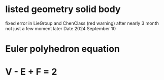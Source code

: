 # listed geometry solid body
fixed error in LieGroup and ChenClass (red warning) after nearly 3 month 
not just a few moment later
Date 2024 September 10

# Euler polyhedron equation
# V - E + F = 2
